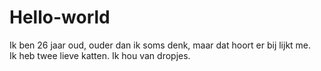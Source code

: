 # Hello-world
Ik ben 26 jaar oud, ouder dan ik soms denk, maar dat hoort er bij lijkt me. \
Ik heb twee lieve katten.
Ik hou van dropjes.
